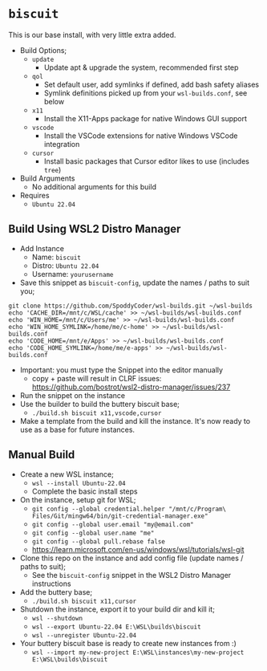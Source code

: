 # `biscuit`
This is our base install, with very little extra added.

* Build Options;
  * `update`
    * Update apt & upgrade the system, recommended first step
  * `qol`
    * Set default user, add symlinks if defined, add bash safety aliases
    * Symlink definitions picked up from your `wsl-builds.conf`, see below
  * `x11`
    * Install the X11-Apps package for native Windows GUI support
  * `vscode`
    * Install the VSCode extensions for native Windows VSCode integration
  * `cursor`
    * Install basic packages that Cursor editor likes to use (includes `tree`)
* Build Arguments
  * No additional arguments for this build
* Requires
  * `Ubuntu 22.04`


## Build Using WSL2 Distro Manager
* Add Instance
  * Name: `biscuit`
  * Distro: `Ubuntu 22.04`
  * Username: `yourusername`
* Save this snippet as `biscuit-config`, update the names / paths to suit you;

```
git clone https://github.com/SpoddyCoder/wsl-builds.git ~/wsl-builds
echo 'CACHE_DIR=/mnt/c/WSL/cache' >> ~/wsl-builds/wsl-builds.conf
echo 'WIN_HOME=/mnt/c/Users/me' >> ~/wsl-builds/wsl-builds.conf
echo 'WIN_HOME_SYMLINK=/home/me/c-home' >> ~/wsl-builds/wsl-builds.conf
echo 'CODE_HOME=/mnt/e/Apps' >> ~/wsl-builds/wsl-builds.conf
echo 'CODE_HOME_SYMLINK=/home/me/e-apps' >> ~/wsl-builds/wsl-builds.conf
```

* Important: you must type the Snippet into the editor manually
  * copy + paste will result in CLRF issues: https://github.com/bostrot/wsl2-distro-manager/issues/237
* Run the snippet on the instance
* Use the builder to build the buttery biscuit base;
  * `./build.sh biscuit x11,vscode,cursor`
* Make a template from the build and kill the instance. It's now ready to use as a base for future instances.


## Manual Build
* Create a new WSL instance;
  * `wsl --install Ubuntu-22.04`
  * Complete the basic install steps
* On the instance, setup git for WSL;
  * `git config --global credential.helper "/mnt/c/Program\ Files/Git/mingw64/bin/git-credential-manager.exe"`
  * `git config --global user.email "my@email.com"`
  * `git config --global user.name "me"`
  * `git config --global pull.rebase false`
  * https://learn.microsoft.com/en-us/windows/wsl/tutorials/wsl-git
* Clone this repo on the instance and add config file (update names / paths to suit);
  * See the `biscuit-config` snippet in the WSL2 Distro Manager instructions
* Add the buttery base;
  * `./build.sh biscuit x11,cursor`
* Shutdown the instance, export it to your build dir and kill it;
  * `wsl --shutdown`
  * `wsl --export Ubuntu-22.04 E:\WSL\builds\biscuit`
  * `wsl --unregister Ubuntu-22.04`
* Your buttery biscuit base is ready to create new instances from :)
  * `wsl --import my-new-project E:\WSL\instances\my-new-project E:\WSL\builds\biscuit`
